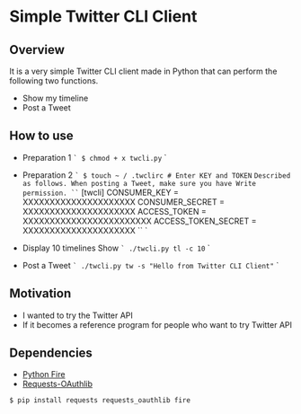 # Simple Twitter CLI Client

## Overview
It is a very simple Twitter CLI client made in Python that can perform the following two functions.
* Show my timeline
* Post a Tweet

## How to use
* Preparation 1
`` `
$ chmod + x twcli.py
`` `

* Preparation 2
`` `
$ touch ~ / .twclirc # Enter KEY and TOKEN
`` `
Described as follows. When posting a Tweet, make sure you have Write permission.
`` `
[twcli]
CONSUMER_KEY = XXXXXXXXXXXXXXXXXXXXX
CONSUMER_SECRET = XXXXXXXXXXXXXXXXXXXXX
ACCESS_TOKEN = XXXXXXXXXXXXXXXXXXXXXXXX
ACCESS_TOKEN_SECRET = XXXXXXXXXXXXXXXXXXXXX
`` `

* Display 10 timelines Show
`` `
./twcli.py tl -c 10
`` `

* Post a Tweet
`` `
./twcli.py tw -s "Hello from Twitter CLI Client"
`` `

## Motivation
* I wanted to try the Twitter API
* If it becomes a reference program for people who want to try Twitter API

## Dependencies
* [Python Fire](https://github.com/google/python-fire)
* [Requests-OAuthlib](https://github.com/requests/requests-oauthlib)

```
$ pip install requests requests_oauthlib fire
```